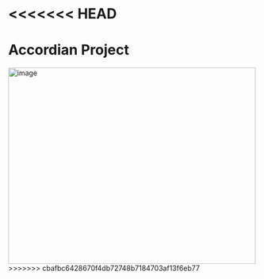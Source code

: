 <<<<<<< HEAD
=======
# Accordian Project 

<img width="499" height="396" alt="image" src="https://github.com/user-attachments/assets/8d240df8-cde6-4a05-bd5e-04d35ca6f60d" />
>>>>>>> cbafbc6428670f4db72748b7184703af13f6eb77
